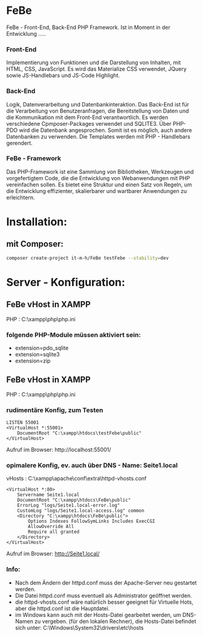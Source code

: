 # FeBe
FeBe - Front-End, Back-End PHP Framework.
Ist in Moment in der Entwicklung .....

### Front-End
Implementierung von Funktionen und die Darstellung von Inhalten, mit HTML, CSS, JavaScript. Es wird das Materialize CSS verwendet, JQuery sowie JS-Handlebars und JS-Code Highlight.

### Back-End
Logik, Datenverarbeitung und Datenbankinteraktion. Das Back-End ist für die Verarbeitung von Benutzeranfragen, die Bereitstellung von Daten und die Kommunikation mit dem Front-End verantwortlich. Es werden verschiedene Cpmposer-Packages verwendet und SQLITE3. 
Über PHP-PDO wird die Datenbank angesprochen. Somit ist es möglich, auch andere Datenbanken zu verwenden. Die Templates werden mit PHP - Handlebars gerendert.

### FeBe - Framework
Das PHP-Framework ist eine Sammlung von Bibliotheken, Werkzeugen und vorgefertigtem Code, die die Entwicklung von Webanwendungen mit PHP vereinfachen sollen. Es bietet eine Struktur und einen Satz von Regeln, um die Entwicklung effizienter, skalierbarer und wartbarer Anwendungen zu erleichtern. 

# Installation:

## mit Composer:
```bash
composer create-project it-m-h/FeBe testFebe --stability=dev
```

# Server - Konfiguration:

## FeBe vHost in XAMPP
PHP : C:\xampp\php\php.ini

### folgende PHP-Module müssen aktiviert sein:
- extension=pdo_sqlite
- extension=sqlite3
- extension=zip

## FeBe vHost in XAMPP
PHP : C:\xampp\php\php.ini

### rudimentäre Konfig, zum Testen
```
LISTEN 55001
<VirtualHost *:55001>
    DocumentRoot "C:\xampp\htdocs\testFebe\public"
</VirtualHost>
```
Aufruf im Browser: http://localhost:55001/

### opimalere Konfig, ev. auch über DNS - Name:  Seite1.local
vHosts : C:\xampp\apache\conf\extra\httpd-vhosts.conf
```
<VirtualHost *:80>
    Servername Seite1.local
    DocumentRoot "C:\xampp\htdocs\FeBe\public"
    ErrorLog "logs/Seite1.local-error.log"
    CustomLog "logs/Seite1.local-access.log" common
    <Directory "C:\xampp\htdocs\FeBe\public">
        Options Indexes FollowSymLinks Includes ExecCGI
        AllowOverride All
        Require all granted
    </Directory>
</VirtualHost>
```

Aufruf im Browser: http://Seite1.local/

### Info: 
- Nach dem Ändern der httpd.conf muss der Apache-Server neu gestartet werden.
- Die Datei httpd.conf muss eventuell als Administrator geöffnet werden.
- die httpd-vhosts.conf wäre natürlich besser geeignet für Virtuelle Hots, aber die httpd.conf ist die Hauptdatei.
- im Windows kann auch mit der Hosts-Datei gearbeitet werden, um DNS-Namen zu vergeben. (für den lokalen Rechner), die Hosts-Datei befindet sich unter: C:\Windows\System32\drivers\etc\hosts